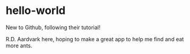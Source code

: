 # hello-world
New to Github, following their tutorial!

R.D. Aardvark here, hoping to make a great app to help me find and eat more ants.
